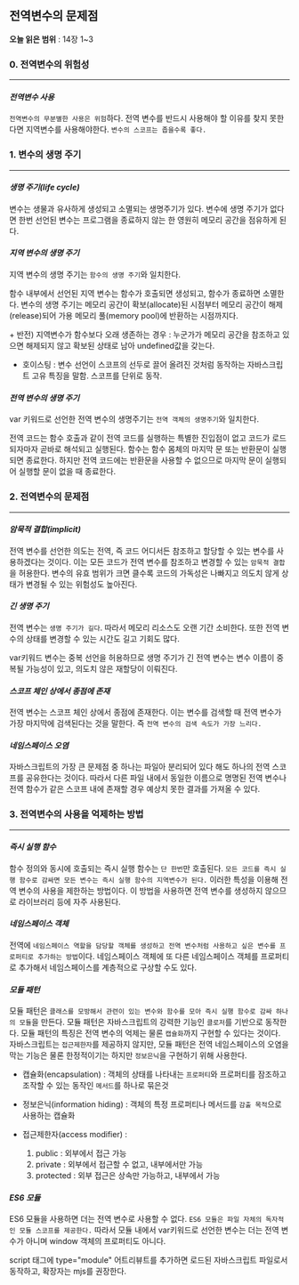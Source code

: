 ## 전역변수의 문제점

**오늘 읽은 범위** : 14장 1~3

### 0. 전역변수의 위험성

---

#### _전역변수 사용_

`전역변수의 무분별한 사용은 위험`하다. 전역 변수를 반드시 사용해야 할 이유를 찾지 못한다면 지역변수를 사용해야한다. `변수의 스코프는 좁을수록 좋다.`

### 1. 변수의 생명 주기

---

#### _생명 주기(life cycle)_

변수는 생물과 유사하게 생성되고 소멸되는 생명주기가 있다. 변수에 생명 주기가 없다면 한번 선언된 변수는 프로그램을 종료하지 않는 한 영원히 메모리 공간을 점유하게 된다.

#### _지역 변수의 생명 주기_

지역 변수의 생명 주기는 `함수의 생명 주기`와 일치한다.

함수 내부에서 선언된 지역 변수는 함수가 호출되면 생성되고, 함수가 종료하면 소멸한다. 변수의 생명 주기는 메모리 공간이 확보(allocate)된 시점부터 메모리 공간이 해제(release)되어 가용 메모리 풀(memory pool)에 반환하는 시점까지다.

\+ 반전) 지역변수가 함수보다 오래 생존하는 경우 : 누군가가 메모리 공간을 참조하고 있으면 해제되지 않고 확보된 상태로 남아 undefined값을 갖는다.

- 호이스팅 : 변수 선언이 스코프의 선두로 끌어 올려진 것처럼 동작하는 자바스크립트 고유 특징을 말함. 스코프를 단위로 동작.

#### _전역 변수의 생명 주기_

var 키워드로 선언한 전역 변수의 생명주기는 `전역 객체의 생명주기`와 일치한다.

전역 코드는 함수 호출과 같이 전역 코드를 실행하는 특별한 진입점이 없고 코드가 로드되자마자 곧바로 해석되고 실행된다. 함수는 함수 몸체의 마지막 문 또는 반환문이 실행되면 종료한다. 하지만 전역 코드에는 반환문을 사용할 수 없으므로 마지막 문이 실행되어 실행할 문이 없을 때 종료한다.

### 2. 전역변수의 문제점

---

#### _암묵적 결합(implicit)_

전역 변수를 선언한 의도는 전역, 즉 코드 어디서든 참조하고 할당할 수 있는 변수를 사용하겠다는 것이다. 이는 모든 코드가 전역 변수를 참조하고 변경할 수 있는 `암묵적 결합`을 허용한다. 변수의 유효 범위가 크면 클수록 코드의 가독성은 나빠지고 의도치 않게 상태가 변경될 수 있는 위험성도 높아진다.

#### _긴 생명 주기_

전역 변수는 `생명 주기가 길다`. 따라서 메모리 리소스도 오랜 기간 소비한다. 또한 전역 변수의 상태를 변경할 수 있는 시간도 길고 기회도 많다.

var키워드 변수는 중복 선언을 허용하므로 생명 주기가 긴 전역 변수는 변수 이름이 중복될 가능성이 있고, 의도치 않은 재할당이 이뤄진다.

#### _스코프 체인 상에서 종점에 존재_

전역 변수는 스코프 체인 상에서 종점에 존재한다. 이는 변수를 검색할 때 전역 변수가 가장 마지막에 검색된다는 것을 말한다. 즉 `전역 변수의 검색 속도가 가장 느리다.`

#### _네임스페이스 오염_

자바스크립트의 가장 큰 문제점 중 하나는 파일아 분리되어 있다 해도 하나의 전역 스코프를 공유한다는 것이다. 따라서 다른 파일 내에서 동일한 이름으로 명명된 전역 변수나 전역 함수가 같은 스코프 내에 존재할 경우 예상치 못한 결과를 가져올 수 있다.

### 3. 전역변수의 사용을 억제하는 방법

---

#### _즉시 실행 함수_

함수 정의와 동시에 호출되는 즉시 실행 함수는 `단 한번`만 호출된다. `모든 코드를 즉시 실행 함수로 감싸면 모든 변수는 즉시 실행 함수의 지역변수가 된다.` 이러한 특성을 이용해 전역 변수의 사용을 제한하는 방법이다. 이 방법을 사용하면 전역 변수를 생성하지 않으므로 라이브러리 등에 자주 사용된다.

#### _네임스페이스 객체_

전역에 `네임스페이스 역할을 담당할 객체를 생성하고 전역 변수처럼 사용하고 싶은 변수를 프로퍼티로 추가하는 방법`이다. 네임스페이스 객체에 또 다른 네임스페이스 객체를 프로퍼티로 추가해서 네임스페이스를 계층적으로 구상할 수도 있다.

#### _모듈 패턴_

모듈 패턴은 `클래스를 모방해서 관련이 있는 변수와 함수를 모아 즉시 실행 함수로 감싸 하나의 모듈`을 만든다. 모듈 패턴은 자바스크립트의 강력한 기능인 `클로저`를 기반으로 동작한다. 모듈 패턴의 특징은 전역 변수의 억제는 물론 `캡슐화`까지 구현할 수 있다는 것이다. 자바스크립트는 `접근제한자`를 제공하지 않지만, 모듈 패턴은 전역 네임스페이스의 오염을 막는 기능은 물론 한정적이기는 하지만 `정보은닉`을 구현하기 위해 사용한다.

- 캡슐화(encapsulation) : 객체의 상태를 나타내는 `프로퍼티`와 프로퍼티를 잠조하고 조작할 수 있는 동작인 `메서드`를 하나로 묶은것
- 정보은닉(information hiding) : 객체의 특정 프로퍼티나 메서드를 `감출 목적`으로 사용하는 캡슐화
- 접근제한자(access modifier) :

  1. public : 외부에서 접근 가능
  2. private : 외부에서 접근할 수 없고, 내부에서만 가능
  3. protected : 외부 접근은 상속만 가능하고, 내부에서 가능

#### _ES6 모듈_

ES6 모듈을 사용하면 더는 전역 변수로 사용할 수 없다. `ES6 모듈은 파일 자체의 독자적인 모듈 스코프를 제공한다.` 따라서 모듈 내에서 var키워드로 선언한 변수는 더는 전역 변수가 아니며 window 객체의 프로퍼티도 아니다.

script 태그에 type="module" 어트리뷰트를 추가하면 로드된 자바스크립트 파일로서 동작하고, 확장자는 mjs를 권장한다.
